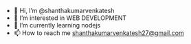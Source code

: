 - 👋 Hi, I’m @shanthakumarvenkatesh
- 👀 I’m interested in WEB DEVELOPMENT
- 🌱 I’m currently learning nodejs
- 📫 How to reach me shanthakumarvenkatesh27@gmail.com

<!---
shanthakumarvenkatesh/shanthakumarvenkatesh is a ✨ special ✨ repository because its `README.md` (this file) appears on your GitHub profile.
You can click the Preview link to take a look at your changes.
--->
